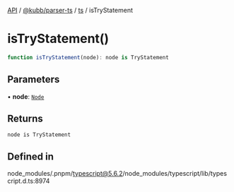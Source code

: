 [API](../../../../../packages.md) / [@kubb/parser-ts](../../../index.md) / [ts](../index.md) / isTryStatement

# isTryStatement()

```ts
function isTryStatement(node): node is TryStatement
```

## Parameters

• **node**: [`Node`](../interfaces/Node.md)

## Returns

`node is TryStatement`

## Defined in

node\_modules/.pnpm/typescript@5.6.2/node\_modules/typescript/lib/typescript.d.ts:8974
